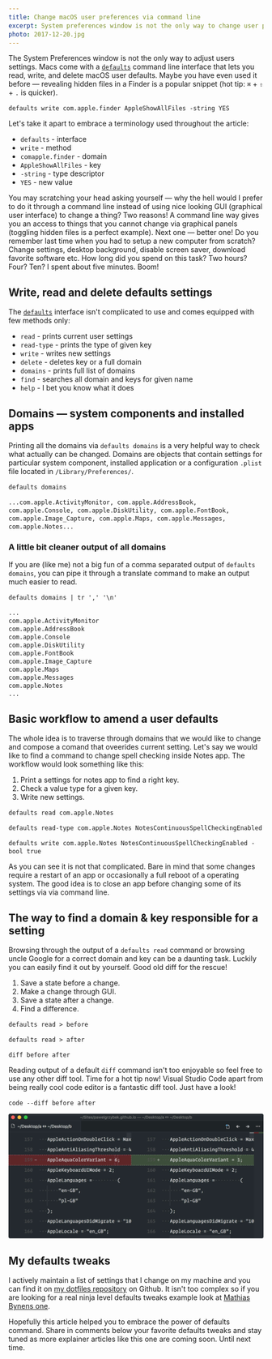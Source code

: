 ```yaml
---
title: Change macOS user preferences via command line
excerpt: System preferences window is not the only way to change user preferences of a macOS. Defaults command gives you more power to configure your machine that you would have thought.
photo: 2017-12-20.jpg
---
```


The System Preferences window is not the only way to adjust users settings. Macs come with a [`defaults`](https://developer.apple.com/legacy/library/documentation/Darwin/Reference/ManPages/man1/defaults.1.html) command line interface that lets you read, write, and delete macOS user defaults. Maybe you have even used it before — revealing hidden files in a Finder is a popular snippet (hot tip: `⌘` + `⇧` + `.` is quicker).

```
defaults write com.apple.finder AppleShowAllFiles -string YES
```

Let's take it apart to embrace a terminology used throughout the article:

- `defaults` - interface
- `write` - method
- `comapple.finder` - domain
- `AppleShowAllFiles` - key
- `-string` - type descriptor
- `YES` - new value

You may scratching your head asking yourself — why the hell would I prefer to do it through a command line instead of using nice looking GUI (graphical user interface) to change a thing? Two reasons! A command line way gives you an access to things that you cannot change via graphical panels (toggling hidden files is a perfect example). Next one — better one! Do you remember last time when you had to setup a new computer from scratch? Change settings, desktop background, disable screen saver, download favorite software etc. How long did you spend on this task? Two hours? Four? Ten? I spent about five minutes. Boom!

## Write, read and delete defaults settings

The [`defaults`](https://developer.apple.com/legacy/library/documentation/Darwin/Reference/ManPages/man1/defaults.1.html) interface isn't complicated to use and comes equipped with few methods only:

- `read` - prints current user settings
- `read-type` - prints the type of given key
- `write` - writes new settings
- `delete` - deletes key or a full domain
- `domains` - prints full list of domains
- `find` - searches all domain and keys for given name
- `help` - I bet you know what it does

## Domains — system components and installed apps

Printing all the domains via `defaults domains` is a very helpful way to check what actually can be changed. Domains are objects that contain settings for particular system component, installed application or a configuration `.plist` file located in `/Library/Preferences/`.

```
defaults domains
```

```
...com.apple.ActivityMonitor, com.apple.AddressBook, com.apple.Console, com.apple.DiskUtility, com.apple.FontBook, com.apple.Image_Capture, com.apple.Maps, com.apple.Messages, com.apple.Notes...
```

### A little bit cleaner output of all domains

If you are (like me) not a big fun of a comma separated output of `defaults domains`, you can pipe it through a translate command to make an output much easier to read.

```
defaults domains | tr ',' '\n'
```

```
...
com.apple.ActivityMonitor
com.apple.AddressBook
com.apple.Console
com.apple.DiskUtility
com.apple.FontBook
com.apple.Image_Capture
com.apple.Maps
com.apple.Messages
com.apple.Notes
...
```

## Basic workflow to amend a user defaults

The whole idea is to traverse through domains that we would like to change and compose a comand that oveerides current setting. Let's say we would like to find a command to change spell checking inside Notes app. The workflow would look something like this:

1. Print a settings for notes app to find a right key.
3. Check a value type for a given key.
4. Write new settings.

```
defaults read com.apple.Notes
```

```
defaults read-type com.apple.Notes NotesContinuousSpellCheckingEnabled
```

```
defaults write com.apple.Notes NotesContinuousSpellCheckingEnabled -bool true
```

As you can see it is not that complicated. Bare in mind that some changes require a restart of an app or occasionally a full reboot of a operating system. The good idea is to close an app before changing some of its settings via via command line.

## The way to find a domain & key responsible for a setting

Browsing through the output of a `defaults read` command or browsing uncle Google for a correct domain and key can be a daunting task. Luckily you can easily find it out by yourself. Good old diff for the rescue!

1. Save a state before a change.
2. Make a change through GUI.
3. Save a state after a change.
4. Find a difference.

```
defaults read > before
```

```
defaults read > after
```

```shell
diff before after
```

Reading output of a default `diff` command isn't too enjoyable so feel free to use any other diff tool. Time for a hot tip now! Visual Studio Code apart from being really cool code editor is a fantastic diff tool. Just have a look!

```
code --diff before after
```

![Visual Studio Code as a diff tool](/photos/2017-12-20-1.jpg)

## My defaults tweaks

I actively maintain a list of settings that I change on my machine and you can find it on [my dotfiles repository](https://github.com/pawelgrzybek/dotfiles/blob/master/setup-macos.sh) on Github. It isn't too complex so if you are looking for a real ninja level defaults tweaks example look at [Mathias Bynens one](https://github.com/mathiasbynens/dotfiles/blob/master/.macos).

Hopefully this article helped you to embrace the power of defaults command. Share in comments below your favorite defaults tweaks and stay tuned as more explainer articles like this one are coming soon. Until next time.

